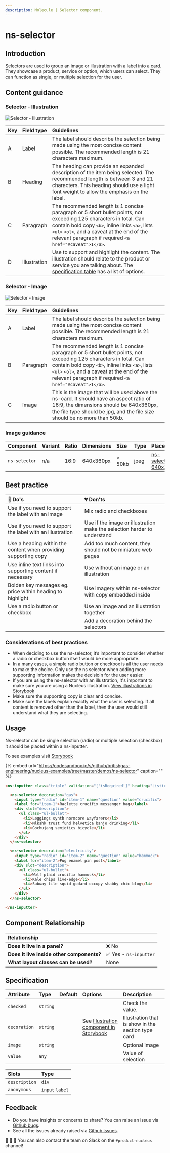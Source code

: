 ```yaml
---
description: Molecule | Selector component.
---
```


# ns-selector

## Introduction

Selectors are used to group an image or illustration with a label into a card. They showcase a product, service or option, which users can select. They can function as single, or multiple selection for the user.

## Content guidance

### Selector - Illustration

![Selector - Illustration](https://user-images.githubusercontent.com/28779/84039057-98172c00-a998-11ea-83de-93034e1aea93.png)

| Key | Field type | Guidelines |
| :--- | :--- | :--- |
| A | Label | The label should describe the selection being made using the most concise content possible. The recommended length is 21 characters maximum. |
| B | Heading | The heading can provide an expanded description of the item being selected. The recommended length is between 3 and 21 characters. This heading should use a light font weight to allow the emphasis on the label. |
| C | Paragraph  | The recommended length is 1 concise paragraph or 5 short bullet points, not exceeding 125 characters in total. Can contain bold copy `<b>`, inline links `<a>`, lists `<ul>` `<ol>`, and a caveat at the end of the relevant paragraph if required `<a href="#caveat">1</a>`. |
| D | Illustration | Use to support and highlight the content. The illustration should relate to the product or service you are talking about. The [specification table](https://docs.britishgas.design/components/ns-card#specification) has a list of options. |

### Selector - Image

![Selector - Image](https://user-images.githubusercontent.com/28779/84029133-d0fbd480-a989-11ea-97fd-a1fb92bd5362.png)

| Key | Field type | Guidelines |
| :--- | :--- | :--- |
| A | Label | The label should describe the selection being made using the most concise content possible. The recommended length is 21 characters maximum. |
| B | Paragraph  | The recommended length is 1 concise paragraph or 5 short bullet points, not exceeding 125 characters in total. Can contain bold copy `<b>`, inline links `<a>`, lists `<ul>` `<ol>`, and a caveat at the end of the relevant paragraph if required `<a href="#caveat">1</a>`. |
| C | Image | This is the image that will be used above the ns-card. It should have an aspect ratio of 16:9, the dimensions should be 640x360px, the file type should be jpg, and the file size should be no more than 50kb. |

### Image guidance

| Component | Variant | Ratio | Dimensions | Size | Type | Placeholder |
| :--- | :--- | :--- | :--- | :--- | :--- | :--- |
| `ns-selector`| n/a | 16:9 | 640x360px | &lt; 50kb | jpeg | [ns-selector-640x360px](https://user-images.githubusercontent.com/50207859/68392177-1ee4fb80-0161-11ea-8826-14326d2c976a.jpg) |

## Best practice

| 💚 Do's | 💔 Don'ts |
| :--- | :--- |
| Use if you need to support the label with an image | Mix radio and checkboxes |
| Use if you need to support the label with an illustration | Use if the image or illustration make the selection harder to understand |
| Use a heading within the content when providing supporting copy | Add too much content, they should not be miniature web pages |
| Use inline text links into supporting content if necessary | Use without an image or an illustration |
| Bolden key messages eg. price within heading to highlight | Use imagery within ns-selector with copy embedded inside |
| Use a radio button or checkbox |  Use an image and an illustration together |
|  |Add a decoration behind the selectors |

### Considerations of best practices

* When deciding to use the ns-selector, it’s important to consider whether a radio or checkbox button itself would be more appropriate.
* In a many cases, a simple radio button or checkbox is all the user needs to make the choice. Only use the ns selector when adding more supporting information makes the decisioin for the user easier.
* If you are using the ns-selector with an illustration, it's important to make sure you are using a Nucleus illustration. [View illustrations in Storybook](https://britishgas.co.uk/nucleus/demo/index.html?path=/story/ns-illustrations--appliance)
* Make sure the supporting copy is clear and concise.
* Make sure the labels explain exactly what the user is selecting. If all content is removed other than the label, then the user would still understand what they are selecting.

## Usage

Ns-selector can be single selection (radio) or multiple selection (checkbox) it should be placed within a ns-inputter.

To see examples visit [Storybook](https://britishgas.co.uk/nucleus/demo/index.html?path=/story/ns-inputter--selectorradio)

{% embed url="https://codesandbox.io/s/github/britishgas-engineering/nucleus-examples/tree/master/demos/ns-selector" caption="" %}

```html
<ns-inputter class="triple" validation="['isRequired']" heading="Listicle street art shaman">

  <ns-selector decoration="gas">
    <input type="radio" id="item-1" name="question" value="crucifix">
    <label for="item-1">Raclette crucifix messenger bag</label>
    <div slot="description">
      <ul class="ul-bullet">
        <li>Leggings synth normcore wayfarers</li>
        <li>Mlkshk trust fund helvetica banjo drinking</li>
        <li>Gochujang semiotics bicycle</li>
      </ul>
    </div>
  </ns-selector>

  <ns-selector decoration="electricity">
    <input type="radio" id="item-2" name="question" value="hammock">
    <label for="item-2">Pug enamel pin post</label>
    <div slot="description">
      <ul class="ul-bullet">
        <li>Wolf plaid crucifix hammock</li>
        <li>Kale chips live-edge</li>
        <li>Subway tile squid godard occupy shabby chic blog</li>
      </ul>
    </div>
  </ns-selector>

</ns-inputter>
```


## Component Relationship

|  **Relationship**  |  |
| :--- | :--- |
| **Does it live in a panel?** | ❌ No |
| **Does it live inside other components?** | ✅ Yes - `ns-inputter` |
| **What layout classes can be used?**  | None |

## Specification

| Attribute | Type | Default | Options | Description |
| :--- | :--- | :--- | :--- | :--- |
| `checked` | `string` |  |  | Check the value. |
| `decoration` | `string` |  |See [Illustration component in Storybook](https://britishgas.co.uk/nucleus/demo/index.html?path=/story/ns-illustrations--appliance)| Illustration that is show in the section type card |
| `image`      | `string` |  |  | Optional image |
| `value` | `any`     |  |  | Value of selection |

| Slots | Type |
| :--- | :--- |
| `description` | `div` |
| `anonymous` | `input` `label` |

## Feedback

* Do you have insights or concerns to share? You can raise an issue via [Github bugs](https://github.com/ConnectedHomes/nucleus/issues/new?assignees=&labels=Bug&template=a--bug-report.md&title=[bug]%20[ns-form]).
* See all the issues already raised via [Github issues](https://github.com/connectedHomes/nucleus/issues?utf8=%E2%9C%93&q=is%3Aopen+is%3Aissue+label%3ABug+[ns-form]).

💩 🎉 🦄 You can also contact the team on Slack on the `#product-nucleus` channel!
